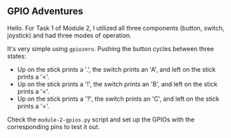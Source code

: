 ## GPIO Adventures

Hello. For Task 1 of Module 2, I utilized all three components (button, switch, joystick) and had three modes of operation.

It's very simple using `gpiozero`. Pushing the button cycles between three states:

- Up on the stick prints a '.', the switch prints an 'A', and left on the stick prints a '<'.
- Up on the stick prints a '!', the switch prints an 'B', and left on the stick prints a '<'.
- Up on the stick prints a '?', the switch prints an 'C', and left on the stick prints a '='.

Check the `module-2-gpios.py` script and set up the GPIOs with the corresponding pins to test it out.
